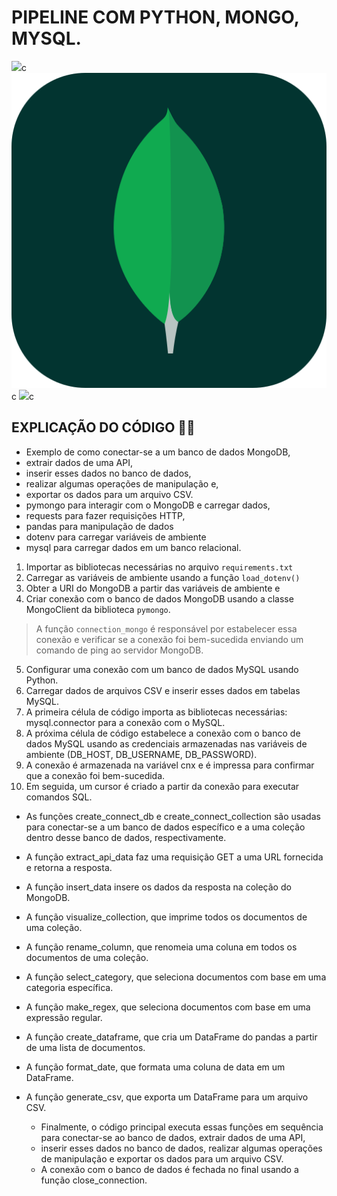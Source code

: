 # PIPELINE COM PYTHON, MONGO, MYSQL.  <div align="center">
  <img src="https://img.shields.io/badge/Python-FFD43B?style=for-the-badge&logo=python&logoColor=blue">c
  <img src="https://raw.githubusercontent.com/tandpfun/skill-icons/65dea6c4eaca7da319e552c09f4cf5a9a8dab2c8/icons/MongoDB.svg">c
  <img src="https://img.shields.io/badge/Python-FFD43B?style=for-the-badge&logo=python&logoColor=blue">c
</div>


## EXPLICAÇÃO DO CÓDIGO 🧑‍💻

* Exemplo de como conectar-se a um banco de dados MongoDB, 
* extrair dados de uma API, 
* inserir esses dados no banco de dados, 
* realizar algumas operações de manipulação e, 
* exportar os dados para um arquivo CSV. 
* pymongo para interagir com o MongoDB e carregar dados, 
* requests para fazer requisições HTTP, 
* pandas para manipulação de dados 
* dotenv para carregar variáveis de ambiente
* mysql para carregar dados em um banco relacional.

1. Importar as bibliotecas necessárias no arquivo `requirements.txt`
2. Carregar as variáveis de ambiente usando a função `load_dotenv()`
3. Obter a URI do MongoDB a partir das variáveis de ambiente e 
4. Criar conexão com o banco de dados MongoDB usando a classe MongoClient da biblioteca `pymongo`. 
 > A função `connection_mongo` é responsável por estabelecer essa conexão e verificar se a conexão foi bem-sucedida enviando um comando de ping ao servidor MongoDB.
5. Configurar uma conexão com um banco de dados MySQL usando Python.
6. Carregar dados de arquivos CSV e inserir esses dados em tabelas MySQL.
7. A primeira célula de código importa as bibliotecas necessárias: mysql.connector para a conexão com o MySQL.
8. A próxima célula de código estabelece a conexão com o banco de dados MySQL usando as credenciais armazenadas nas variáveis de ambiente (DB_HOST, DB_USERNAME, DB_PASSWORD).
9. A conexão é armazenada na variável cnx e é impressa para confirmar que a conexão foi bem-sucedida.
10. Em seguida, um cursor é criado a partir da conexão para executar comandos SQL.

* As funções create_connect_db e create_connect_collection são usadas para conectar-se a um banco de dados específico e a uma coleção dentro desse banco de dados, respectivamente. 
* A função extract_api_data faz uma requisição GET a uma URL fornecida e retorna a resposta. 
* A função insert_data insere os dados da resposta na coleção do MongoDB.
* A função visualize_collection, que imprime todos os documentos de uma coleção.
* A função rename_column, que renomeia uma coluna em todos os documentos de uma coleção.
* A função select_category, que seleciona documentos com base em uma categoria específica.
* A função make_regex, que seleciona documentos com base em uma expressão regular.
* A função create_dataframe, que cria um DataFrame do pandas a partir de uma lista de documentos.
* A função format_date, que formata uma coluna de data em um DataFrame.
* A função generate_csv, que exporta um DataFrame para um arquivo CSV.

  - Finalmente, o código principal executa essas funções em sequência para conectar-se ao banco de dados, extrair dados de uma API,
  - inserir esses dados no banco de dados, realizar algumas operações de manipulação e exportar os dados para um arquivo CSV.
  - A conexão com o banco de dados é fechada no final usando a função close_connection.

